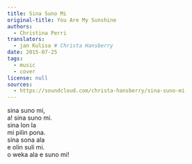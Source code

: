 ```yaml
---
title: Sina Suno Mi
original-title: You Are My Sunshine
authors:
  - Christina Perri
translators:
  - jan Kulisa # Christa Hansberry 
date: 2015-07-25
tags:
  - music
  - cover
license: null
sources:
  - https://soundcloud.com/christa-hansberry/sina-suno-mi
---
```


<!-- My translation of "You Are My Sunshine" into Toki Pona. Recorded for demonstration purposes; I don't have glamorous recording equipment!

Some have asked for the lyrics; here they are for reference: -->

sina suno mi,  \
a! sina suno mi.  \
sina lon la  \
mi pilin pona.  \
sina sona ala  \
e olin suli mi.  \
o weka ala e suno mi!
